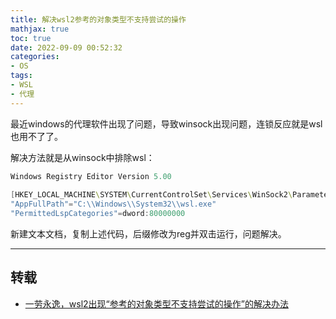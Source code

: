 ```yaml
---
title: 解决wsl2参考的对象类型不支持尝试的操作
mathjax: true
toc: true
date: 2022-09-09 00:52:32
categories:
- OS
tags:
- WSL
- 代理
---
```

最近windows的代理软件出现了问题，导致winsock出现问题，连锁反应就是wsl也用不了了。

<!--more-->

解决方法就是从winsock中排除wsl：

```powershell
Windows Registry Editor Version 5.00
 
[HKEY_LOCAL_MACHINE\SYSTEM\CurrentControlSet\Services\WinSock2\Parameters\AppId_Catalog\0408F7A3]
"AppFullPath"="C:\\Windows\\System32\\wsl.exe"
"PermittedLspCategories"=dword:80000000
```

新建文本文档，复制上述代码，后缀修改为reg并双击运行，问题解决。

___

## 转载
- [一劳永逸，wsl2出现“参考的对象类型不支持尝试的操作”的解决办法](https://blog.csdn.net/marin1993/article/details/119841299)